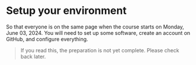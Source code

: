 # Setup your environment

So that everyone is on the same page when the course starts on Monday, June 03, 2024.
You will need to set up some software, create an account on GitHub, and configure everything.

> If you read this, the preparation is not yet complete. Please check back later.